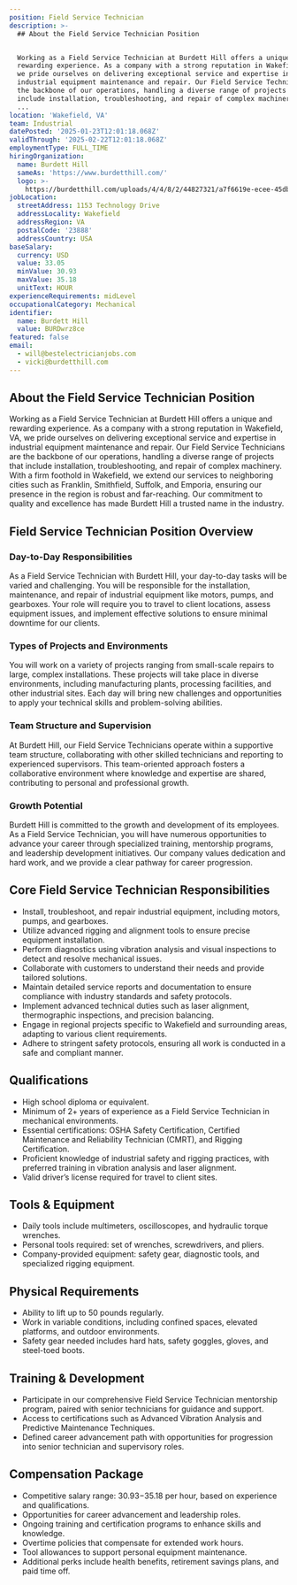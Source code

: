 ```yaml
---
position: Field Service Technician
description: >-
  ## About the Field Service Technician Position


  Working as a Field Service Technician at Burdett Hill offers a unique and
  rewarding experience. As a company with a strong reputation in Wakefield, VA,
  we pride ourselves on delivering exceptional service and expertise in
  industrial equipment maintenance and repair. Our Field Service Technicians are
  the backbone of our operations, handling a diverse range of projects that
  include installation, troubleshooting, and repair of complex machinery. With
  ...
location: 'Wakefield, VA'
team: Industrial
datePosted: '2025-01-23T12:01:18.068Z'
validThrough: '2025-02-22T12:01:18.068Z'
employmentType: FULL_TIME
hiringOrganization:
  name: Burdett Hill
  sameAs: 'https://www.burdetthill.com/'
  logo: >-
    https://burdetthill.com/uploads/4/4/8/2/44827321/a7f6619e-ecee-45db-ac13-7b1bffe6602c-4-5005-c.jpeg
jobLocation:
  streetAddress: 1153 Technology Drive
  addressLocality: Wakefield
  addressRegion: VA
  postalCode: '23888'
  addressCountry: USA
baseSalary:
  currency: USD
  value: 33.05
  minValue: 30.93
  maxValue: 35.18
  unitText: HOUR
experienceRequirements: midLevel
occupationalCategory: Mechanical
identifier:
  name: Burdett Hill
  value: BURDwrz8ce
featured: false
email:
  - will@bestelectricianjobs.com
  - vicki@burdetthill.com
---
```




## About the Field Service Technician Position

Working as a Field Service Technician at Burdett Hill offers a unique and rewarding experience. As a company with a strong reputation in Wakefield, VA, we pride ourselves on delivering exceptional service and expertise in industrial equipment maintenance and repair. Our Field Service Technicians are the backbone of our operations, handling a diverse range of projects that include installation, troubleshooting, and repair of complex machinery. With a firm foothold in Wakefield, we extend our services to neighboring cities such as Franklin, Smithfield, Suffolk, and Emporia, ensuring our presence in the region is robust and far-reaching. Our commitment to quality and excellence has made Burdett Hill a trusted name in the industry.

## Field Service Technician Position Overview

### Day-to-Day Responsibilities

As a Field Service Technician with Burdett Hill, your day-to-day tasks will be varied and challenging. You will be responsible for the installation, maintenance, and repair of industrial equipment like motors, pumps, and gearboxes. Your role will require you to travel to client locations, assess equipment issues, and implement effective solutions to ensure minimal downtime for our clients.

### Types of Projects and Environments

You will work on a variety of projects ranging from small-scale repairs to large, complex installations. These projects will take place in diverse environments, including manufacturing plants, processing facilities, and other industrial sites. Each day will bring new challenges and opportunities to apply your technical skills and problem-solving abilities.

### Team Structure and Supervision

At Burdett Hill, our Field Service Technicians operate within a supportive team structure, collaborating with other skilled technicians and reporting to experienced supervisors. This team-oriented approach fosters a collaborative environment where knowledge and expertise are shared, contributing to personal and professional growth.

### Growth Potential

Burdett Hill is committed to the growth and development of its employees. As a Field Service Technician, you will have numerous opportunities to advance your career through specialized training, mentorship programs, and leadership development initiatives. Our company values dedication and hard work, and we provide a clear pathway for career progression.

## Core Field Service Technician Responsibilities

- Install, troubleshoot, and repair industrial equipment, including motors, pumps, and gearboxes.
- Utilize advanced rigging and alignment tools to ensure precise equipment installation.
- Perform diagnostics using vibration analysis and visual inspections to detect and resolve mechanical issues.
- Collaborate with customers to understand their needs and provide tailored solutions.
- Maintain detailed service reports and documentation to ensure compliance with industry standards and safety protocols.
- Implement advanced technical duties such as laser alignment, thermographic inspections, and precision balancing.
- Engage in regional projects specific to Wakefield and surrounding areas, adapting to various client requirements.
- Adhere to stringent safety protocols, ensuring all work is conducted in a safe and compliant manner.

## Qualifications

- High school diploma or equivalent.
- Minimum of 2+ years of experience as a Field Service Technician in mechanical environments.
- Essential certifications: OSHA Safety Certification, Certified Maintenance and Reliability Technician (CMRT), and Rigging Certification.
- Proficient knowledge of industrial safety and rigging practices, with preferred training in vibration analysis and laser alignment.
- Valid driver’s license required for travel to client sites.

## Tools & Equipment

- Daily tools include multimeters, oscilloscopes, and hydraulic torque wrenches.
- Personal tools required: set of wrenches, screwdrivers, and pliers.
- Company-provided equipment: safety gear, diagnostic tools, and specialized rigging equipment.

## Physical Requirements

- Ability to lift up to 50 pounds regularly.
- Work in variable conditions, including confined spaces, elevated platforms, and outdoor environments.
- Safety gear needed includes hard hats, safety goggles, gloves, and steel-toed boots.

## Training & Development

- Participate in our comprehensive Field Service Technician mentorship program, paired with senior technicians for guidance and support.
- Access to certifications such as Advanced Vibration Analysis and Predictive Maintenance Techniques.
- Defined career advancement path with opportunities for progression into senior technician and supervisory roles.

## Compensation Package

- Competitive salary range: $30.93-$35.18 per hour, based on experience and qualifications.
- Opportunities for career advancement and leadership roles.
- Ongoing training and certification programs to enhance skills and knowledge.
- Overtime policies that compensate for extended work hours.
- Tool allowances to support personal equipment maintenance.
- Additional perks include health benefits, retirement savings plans, and paid time off.